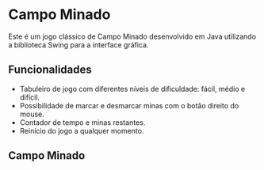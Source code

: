 # Campo Minado

Este é um jogo clássico de Campo Minado desenvolvido em Java utilizando a biblioteca Swing para a interface gráfica.

## Funcionalidades

- Tabuleiro de jogo com diferentes níveis de dificuldade: fácil, médio e difícil.
- Possibilidade de marcar e desmarcar minas com o botão direito do mouse.
- Contador de tempo e minas restantes.
- Reinício do jogo a qualquer momento.

## Campo Minado


